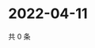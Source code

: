 # 2022-04-11

共 0 条

<!-- BEGIN WEIBO -->
<!-- 最后更新时间 Mon Apr 11 2022 15:17:32 GMT+0800 (China Standard Time) -->

<!-- END WEIBO -->

